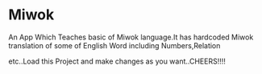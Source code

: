 # Miwok

An App Which Teaches basic of Miwok language.It has hardcoded Miwok translation of some of English Word including Numbers,Relation

etc..Load this Project and make changes as you want..CHEERS!!!!
